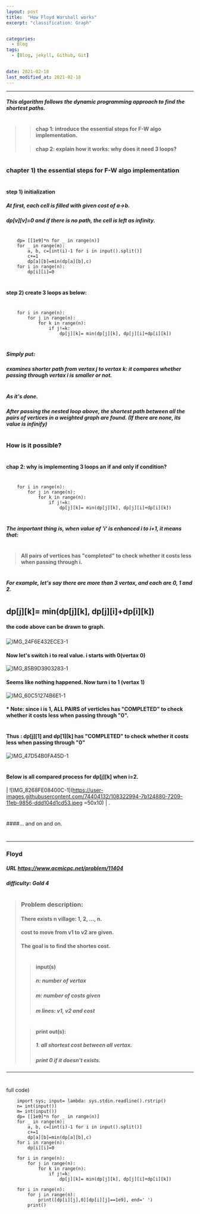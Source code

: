 ```yaml
---
layout: post
title:  "How Floyd Warshall works"
excerpt: "classification: Graph"


categories:
  - Blog
tags:
  - [Blog, jekyll, Github, Git]

 
date: 2021-02-18
last_modified_at: 2021-02-18
---
```

* * *

##### This algorithm follows the dynamic programming approach to find the shortest paths.
#
####
#
>
> > #### chap 1: introduce the essential steps for F-W algo implementation.
>
> > #### chap 2: explain how it works: why does it need 3 loops?
>
#
#
#
### chapter 1) the essential steps for F-W algo implementation
#
#### step 1) initialization
##### At first, each cell is filled with given cost of a->b.
##### dp[v][v]=0 and if there is no path, the cell is left as infinity.
#
        dp= [[1e9]*n for _ in range(n)]
        for _ in range(m):
            a, b, c=[int(i)-1 for i in input().split()]
            c+=1
            dp[a][b]=min(dp[a][b],c)
        for i in range(n):
            dp[i][i]=0
#
#
#

#### step 2) create 3 loops as below:
#
        for i in range(n):
            for j in range(n):
                for k in range(n):
                    if j!=k:
                        dp[j][k]= min(dp[j][k], dp[j][i]+dp[i][k])
#
##### Simply put:
##### examines shorter path from vertax j to vertax k: it compares whether passing through vertax i is smaller or not.
#
#
#
##### As it's done.
##### After passing the nested loop above, the shortest path between all the pairs of vertices in a weighted graph are found. (If there are none, its value is infinify)
#
#
#
#
### How is it possible? 
#
#### chap 2: why is implementing 3 loops an if and only if condition?
#
#
#
        for i in range(n):
            for j in range(n):
                for k in range(n):
                    if j!=k:
                        dp[j][k]= min(dp[j][k], dp[j][i]+dp[i][k])
#

##### The important thing is, when value of 'i' is enhanced i to i+1, it means that:

#
> #### All pairs of vertices has "completed" to check whether it costs less when passing through i.
#
#
#
# 
##### For example, let's say there are more than 3 vertax, and each are 0, 1 and 2.
#
##       dp[j][k]= min(dp[j][k], dp[j][i]+dp[i][k])
#### the code above can be drawn to graph.
##### 
![IMG_24F6E432ECE3-1](https://user-images.githubusercontent.com/74404132/108319206-62536400-7204-11eb-8366-3eedc914fd5e.jpeg)
#### Now let's switch i to real value. i starts with 0(vertax 0)
![IMG_85B9D3903283-1](https://user-images.githubusercontent.com/74404132/108319408-b65e4880-7204-11eb-88fb-b65112a5cc70.jpeg)

#### Seems like nothing happened. Now turn i to 1 (vertax 1)
![IMG_60C51274B6E1-1](https://user-images.githubusercontent.com/74404132/108320518-3fc24a80-7206-11eb-946d-d7618e2c8064.jpeg)
#### * Note: since i is 1, ALL PAIRS of verticles has "COMPLETED" to check whether it costs less when passing through "0".
#
#### Thus : dp[j][1] and dp[1][k] has "COMPLETED" to check whether it costs less when passing through "0"
![IMG_47D54B0FA45D-1](https://user-images.githubusercontent.com/74404132/108321443-82d0ed80-7207-11eb-8f32-7b25119614a6.jpeg)
#
#
#### Below is all compared process for dp[j][k] when i=2.
| ![IMG_8268FE08400C-1](https://user-images.githubusercontent.com/74404132/108322994-7b124880-7209-11eb-9856-ddd104d1cd53.jpeg =50x10) | .
#
#
####... and on and on.

#
#

* * *

### Floyd
##### URL https://www.acmicpc.net/problem/11404
##### difficulty: __Gold 4__
#
#
> ### Problem description:
> #### There exists n village: 1, 2, ..., n.
> #### cost to move from v1 to v2 are given.
> #### The goal is to find the shortes cost.
> #
> > #### input(s)
> > ##### n: number of vertax
> > ##### m: number of costs given
> > ##### m lines: v1, v2 and cost
> #
> > #### print out(s):
> > ##### 1. all shortest cost between all vertax.
> > ##### print 0 if it doesn't exists.

* * *

#
full code)

        import sys; input= lambda: sys.stdin.readline().rstrip()
        n= int(input())
        m= int(input())
        dp= [[1e9]*n for _ in range(n)]
        for _ in range(m):
            a, b, c=[int(i)-1 for i in input().split()]
            c+=1
            dp[a][b]=min(dp[a][b],c)
        for i in range(n):
            dp[i][i]=0

        for i in range(n):
            for j in range(n):
                for k in range(n):
                    if j!=k:
                        dp[j][k]= min(dp[j][k], dp[j][i]+dp[i][k])

        for i in range(n):
            for j in range(n):
                print([dp[i][j],0][dp[i][j]==1e9], end=' ')
            print()




